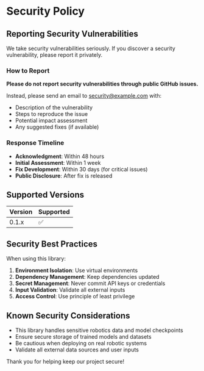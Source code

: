 # Security Policy

## Reporting Security Vulnerabilities

We take security vulnerabilities seriously. If you discover a security vulnerability, please report it privately.

### How to Report

**Please do not report security vulnerabilities through public GitHub issues.**

Instead, please send an email to security@example.com with:

- Description of the vulnerability
- Steps to reproduce the issue
- Potential impact assessment
- Any suggested fixes (if available)

### Response Timeline

- **Acknowledgment**: Within 48 hours
- **Initial Assessment**: Within 1 week  
- **Fix Development**: Within 30 days (for critical issues)
- **Public Disclosure**: After fix is released

## Supported Versions

| Version | Supported          |
| ------- | ------------------ |
| 0.1.x   | :white_check_mark: |

## Security Best Practices

When using this library:

1. **Environment Isolation**: Use virtual environments
2. **Dependency Management**: Keep dependencies updated
3. **Secret Management**: Never commit API keys or credentials
4. **Input Validation**: Validate all external inputs
5. **Access Control**: Use principle of least privilege

## Known Security Considerations

- This library handles sensitive robotics data and model checkpoints
- Ensure secure storage of trained models and datasets
- Be cautious when deploying on real robotic systems
- Validate all external data sources and user inputs

Thank you for helping keep our project secure!
